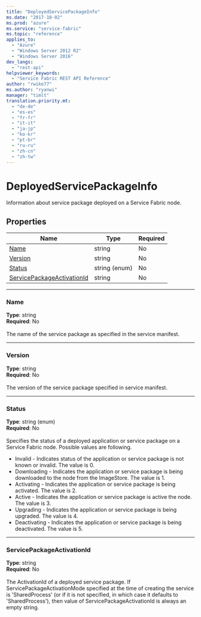 ```yaml
---
title: "DeployedServicePackageInfo"
ms.date: "2017-10-02"
ms.prod: "azure"
ms.service: "service-fabric"
ms.topic: "reference"
applies_to: 
  - "Azure"
  - "Windows Server 2012 R2"
  - "Windows Server 2016"
dev_langs: 
  - "rest-api"
helpviewer_keywords: 
  - "Service Fabric REST API Reference"
author: "rwike77"
ms.author: "ryanwi"
manager: "timlt"
translation.priority.mt: 
  - "de-de"
  - "es-es"
  - "fr-fr"
  - "it-it"
  - "ja-jp"
  - "ko-kr"
  - "pt-br"
  - "ru-ru"
  - "zh-cn"
  - "zh-tw"
---
```

# DeployedServicePackageInfo

Information about service package deployed on a Service Fabric node.

## Properties
| Name | Type | Required |
| --- | --- | --- |
| [Name](#name) | string | No |
| [Version](#version) | string | No |
| [Status](#status) | string (enum) | No |
| [ServicePackageActivationId](#servicepackageactivationid) | string | No |

____
### Name
__Type__: string <br/>
__Required__: No<br/>
<br/>
The name of the service package as specified in the service manifest.

____
### Version
__Type__: string <br/>
__Required__: No<br/>
<br/>
The version of the service package specified in service manifest.

____
### Status
__Type__: string (enum) <br/>
__Required__: No<br/>
<br/>
Specifies the status of a deployed application or service package on a Service Fabric node. Possible values are following.

  - Invalid - Indicates status of the application or service package is not known or invalid. The value is 0.
  - Downloading - Indicates the application or service package is being downloaded to the node from the ImageStore. The value is 1.
  - Activating - Indicates the application or service package is being activated. The value is 2.
  - Active - Indicates the application or service package is active the node. The value is 3.
  - Upgrading - Indicates the application or service package is being upgraded. The value is 4.
  - Deactivating - Indicates the application or service package is being deactivated. The value is 5.


____
### ServicePackageActivationId
__Type__: string <br/>
__Required__: No<br/>
<br/>
The ActivationId of a deployed service package. If ServicePackageActivationMode specified at the time of creating the service
is 'SharedProcess' (or if it is not specified, in which case it defaults to 'SharedProcess'), then value of ServicePackageActivationId
is always an empty string.

